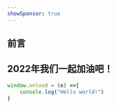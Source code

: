 ```yaml
---
showSponsor: true
---
```


## 前言



## 2022年我们一起加油吧！


```javascript
window.onload = (e) =>{
    console.log("Hello world!")
}
```